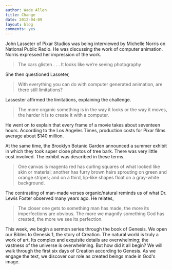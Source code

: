 ```yaml
---
author: Wade Allen
title: Change
date: 2012-04-09
layout: blog
comments: yes
---
```


John Lasseter of Pixar Studios was being interviewed by Michelle Norris on National Public Radio. He was discussing the work of computer animation. Norris expressed her impression of the work.

>The cars glisten . . . It looks like we’re seeing photography

She then questioned Lasseter,

>With everything you can do with computer generated animation, are there still limitations?

Lassester affirmed the limitations, explaining the challenge.

>The more organic something is in the way it looks or the way it moves, the harder it is to create it with a computer.

He went on to explain that every frame of a movie takes about seventeen hours. According to the Los Angeles Times, production costs for Pixar films average about $140 million. 

At the same time, the Brooklyn Botanic Garden announced a summer exhibit in which they took super close photos of tree bark. There was very little cost involved. The exhibit was described in these terms.

>One canvas is magenta red has curling squares of what looked like skin or material; another has furry brown hairs sprouting on green and orange stripes; and on a third, lip-like shapes float on a gray-white background.

The contrasting of man-made verses organic/natural reminds us of what Dr. Lewis Foster observed many years ago. He relates,   

>The closer one gets to something man has made, the more its imperfections are obvious. The more we magnify something God has created, the more we see its perfection.

This week, we begin a sermon series through the book of Genesis. We open our Bibles to Genesis 1, the story of Creation. The natural world is truly a work of art. Its complex and exquisite details are overwhelming; the vastness of the universe is overwhelming. But how did it all begin? We will walk through the first six days of Creation according to Genesis. As we engage the text, we discover our role as created beings made in God's image.
